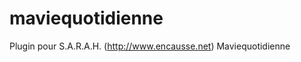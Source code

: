 maviequotidienne
================

Plugin pour S.A.R.A.H. (http://www.encausse.net) Maviequotidienne
